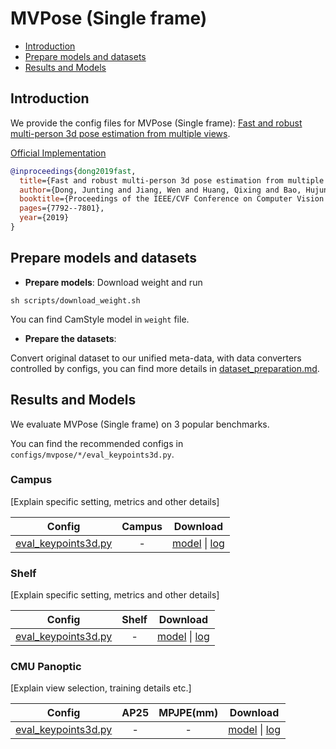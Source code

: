 # MVPose (Single frame)

- [Introduction](#introduction)
- [Prepare models and datasets](#prepare-models-and-datasets)
- [Results and Models](#results-and-models)

## Introduction

We provide the config files for MVPose (Single frame): [Fast and robust multi-person 3d pose estimation from multiple views](https://zju3dv.github.io/mvpose/).

[Official Implementation](https://github.com/zju3dv/mvpose)

```BibTeX
@inproceedings{dong2019fast,
  title={Fast and robust multi-person 3d pose estimation from multiple views},
  author={Dong, Junting and Jiang, Wen and Huang, Qixing and Bao, Hujun and Zhou, Xiaowei},
  booktitle={Proceedings of the IEEE/CVF Conference on Computer Vision and Pattern Recognition},
  pages={7792--7801},
  year={2019}
}
```
## Prepare models and datasets

- **Prepare models**:
Download weight and run
```
sh scripts/download_weight.sh
```
You can find CamStyle model in `weight` file.

- **Prepare the datasets**:

Convert original dataset to our unified meta-data, with data converters controlled by configs,
you can find more details in [dataset_preparation.md](../../docs/en/dataset_preparation.md).

## Results and Models

We evaluate MVPose (Single frame) on 3 popular benchmarks.

You can find the recommended configs in `configs/mvpose/*/eval_keypoints3d.py`.

### Campus

[Explain specific setting, metrics and other details]

| Config | Campus  | Download |
|:------:|:-------:|:--------:|
| [eval_keypoints3d.py](./campus_config/eval_keypoints3d.py) | - | [model](../../weight/resnet50_reid_camstyle.pth.tar) &#124; [log]() |


### Shelf

[Explain specific setting, metrics and other details]

| Config | Shelf  | Download |
|:------:|:-------:|:--------:|
| [eval_keypoints3d.py](./shelf_config/eval_keypoints3d.py) | - | [model](../../weight/resnet50_reid_camstyle.pth.tar) &#124; [log]() |


### CMU Panoptic

[Explain view selection, training details etc.]

| Config | AP25 | MPJPE(mm) | Download |
|:------:|:----:|:---------:|:--------:|
| [eval_keypoints3d.py](./panoptic_config/eval_keypoints3d.py) | - | - | [model](../../weight/resnet50_reid_camstyle.pth.tar) &#124; [log]() |
